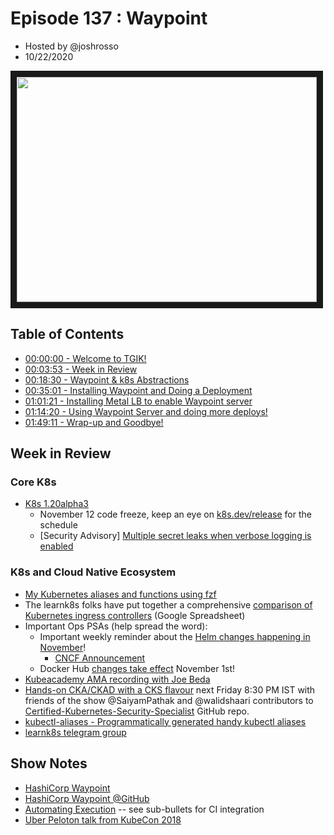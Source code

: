 # Episode 137 : Waypoint
- Hosted by @joshrosso
- 10/22/2020

<!--- Thumbnailed embed of the video, n8Xo_ghCIOSY is the video id from the youtube url --->

<a href="https://www.youtube.com/watch?v=YkOOCyK6Yak
" target="_blank"><img src="http://img.youtube.com/vi/YkOOCyK6Yak/hqdefault.jpg" width="480" height="360" border="10" /></a>

## Table of Contents

- [00:00:00 - Welcome to TGIK!](https://www.youtube.com/watch?v=YkOOCyK6Yak)
- [00:03:53 - Week in Review](https://youtu.be/YkOOCyK6Yak?list=PL7bmigfV0EqQzxcNpmcdTJ9eFRPBe-iZa&t=233)
- [00:18:30 - Waypoint & k8s Abstractions](https://youtu.be/YkOOCyK6Yak?list=PL7bmigfV0EqQzxcNpmcdTJ9eFRPBe-iZa&t=1110)
- [00:35:01 - Installing Waypoint and Doing a Deployment](https://youtu.be/YkOOCyK6Yak?list=PL7bmigfV0EqQzxcNpmcdTJ9eFRPBe-iZa&t=2101)
- [01:01:21 - Installing Metal LB to enable Waypoint server](https://youtu.be/YkOOCyK6Yak?list=PL7bmigfV0EqQzxcNpmcdTJ9eFRPBe-iZa&t=3680)
- [01:14:20 - Using Waypoint Server and doing more deploys!](https://youtu.be/YkOOCyK6Yak?list=PL7bmigfV0EqQzxcNpmcdTJ9eFRPBe-iZa&t=4460)
- [01:49:11 - Wrap-up and Goodbye!](https://youtu.be/YkOOCyK6Yak?list=PL7bmigfV0EqQzxcNpmcdTJ9eFRPBe-iZa&t=6551)

## Week in Review

### Core K8s

- [K8s 1.20alpha3](https://github.com/kubernetes/kubernetes/blob/master/CHANGELOG/CHANGELOG-1.20.md#v1200-alpha3)
    - November 12 code freeze, keep an eye on [k8s.dev/release](https://k8s.dev/release) for the schedule
    - [Security Advisory] [Multiple secret leaks when verbose logging is enabled](https://discuss.kubernetes.io/t/security-advisory-multiple-secret-leaks-when-verbose-logging-is-enabled/13282)

### K8s and Cloud Native Ecosystem

- [My Kubernetes aliases and functions using fzf](https://bradbarrows.com/post/kubernetesaliasesfunctions)
- The learnk8s folks have put together a comprehensive [comparison of Kubernetes ingress controllers](https://docs.google.com/spreadsheets/d/191WWNpjJ2za6-nbG4ZoUMXMpUK8KlCIosvQB0f-oq3k/edit#gid=907731238) (Google Spreadsheet)
- Important Ops PSAs (help spread the word):
    - Important weekly reminder about the [Helm changes happening in November](https://helm.sh/blog/helm-v2-deprecation-timeline/)!
        - [CNCF Announcement](https://www.cncf.io/blog/2020/10/07/important-reminder-for-all-helm-users-stable-incubator-repos-are-deprecated-and-all-images-are-changing-location/)
    - Docker Hub [changes take effect](https://www.docker.com/blog/scaling-docker-to-serve-millions-more-developers-network-egress/) November 1st!
- [Kubeacademy AMA recording with Joe Beda](https://tanzu.vmware.com/content/webinars/oct-22-ask-me-anything-with-joe-beda-co-creator-of-kubernetes)
- [Hands-on CKA/CKAD with a CKS flavour](https://www.youtube.com/watch?v=jZOs8Oips7Q) next Friday 8:30 PM IST with friends of the show @SaiyamPathak and @walidshaari contributors to [Certified-Kubernetes-Security-Specialist](https://github.com/walidshaari/Certified-Kubernetes-Security-Specialist) GitHub repo.
- [kubectl-aliases - Programmatically generated handy kubectl aliases](https://github.com/ahmetb/kubectl-aliases)
- [learnk8s telegram group](https://t.me/learnk8s)


## Show Notes

- [HashiCorp Waypoint](https://learn.hashicorp.com/waypoint)
- [HashiCorp Waypoint @GitHub](https://github.com/hashicorp/waypoint)
- [Automating Execution](https://www.waypointproject.io/docs/automating-execution) -- see sub-bullets for CI integration
- [Uber Peloton talk from KubeCon 2018](https://www.youtube.com/watch?v=USgbj87Ztlk)
